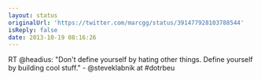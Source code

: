 ```yaml
---
layout: status
originalUrl: 'https://twitter.com/marcgg/status/391477928103788544'
isReply: false
date: 2013-10-19 08:16:26
---
```


RT @headius: "Don't define yourself by hating other things. Define yourself by building cool stuff." - @steveklabnik at #dotrbeu
